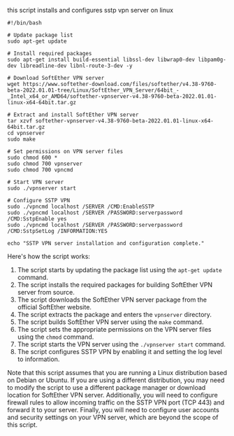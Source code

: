 this script installs and configures sstp vpn server on linux

```
#!/bin/bash

# Update package list
sudo apt-get update

# Install required packages
sudo apt-get install build-essential libssl-dev libwrap0-dev libpam0g-dev libreadline-dev libnl-route-3-dev -y

# Download SoftEther VPN server
wget https://www.softether-download.com/files/softether/v4.38-9760-beta-2022.01.01-tree/Linux/SoftEther_VPN_Server/64bit_-_Intel_x64_or_AMD64/softether-vpnserver-v4.38-9760-beta-2022.01.01-linux-x64-64bit.tar.gz

# Extract and install SoftEther VPN server
tar xzvf softether-vpnserver-v4.38-9760-beta-2022.01.01-linux-x64-64bit.tar.gz
cd vpnserver
sudo make

# Set permissions on VPN server files
sudo chmod 600 *
sudo chmod 700 vpnserver
sudo chmod 700 vpncmd

# Start VPN server
sudo ./vpnserver start

# Configure SSTP VPN
sudo ./vpncmd localhost /SERVER /CMD:EnableSSTP
sudo ./vpncmd localhost /SERVER /PASSWORD:serverpassword /CMD:SstpEnable yes
sudo ./vpncmd localhost /SERVER /PASSWORD:serverpassword /CMD:SstpSetLog /INFORMATION:YES

echo "SSTP VPN server installation and configuration complete."
```

Here's how the script works:

1. The script starts by updating the package list using the `apt-get update` command.
2. The script installs the required packages for building SoftEther VPN server from source.
3. The script downloads the SoftEther VPN server package from the official SoftEther website.
4. The script extracts the package and enters the `vpnserver` directory.
5. The script builds SoftEther VPN server using the `make` command.
6. The script sets the appropriate permissions on the VPN server files using the `chmod` command.
7. The script starts the VPN server using the `./vpnserver start` command.
8. The script configures SSTP VPN by enabling it and setting the log level to information.

Note that this script assumes that you are running a Linux distribution based on Debian or Ubuntu. If you are using a different distribution, you may need to modify the script to use a different package manager or download location for SoftEther VPN server. Additionally, you will need to configure firewall rules to allow incoming traffic on the SSTP VPN port (TCP 443) and forward it to your server. Finally, you will need to configure user accounts and security settings on your VPN server, which are beyond the scope of this script.
